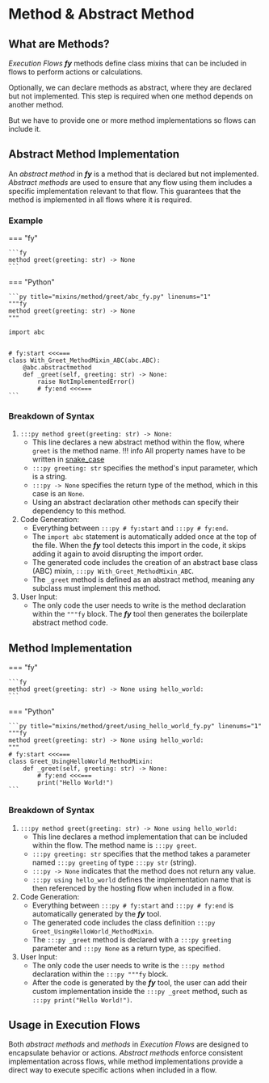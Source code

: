 # Method & Abstract Method

## What are Methods?

_Execution Flows_ ___fy___ methods define class mixins that can be included in flows to perform actions or calculations. 

Optionally, we can declare methods as abstract, where they are declared but not implemented. This step is required when one method depends on another method.

But we have to provide one or more method implementations so flows can include it.

## Abstract Method Implementation

An _abstract method_ in ___fy___ is a method that is declared but not implemented. _Abstract methods_ are used to ensure that any flow using them includes a specific implementation relevant to that flow. This guarantees that the method is implemented in all flows where it is required.

### Example

=== "fy"

    ```fy
    method greet(greeting: str) -> None
    ```

=== "Python"

    ```py title="mixins/method/greet/abc_fy.py" linenums="1"
    """fy
    method greet(greeting: str) -> None
    """

    import abc
    
    
    # fy:start <<<===
    class With_Greet_MethodMixin_ABC(abc.ABC):
        @abc.abstractmethod
        def _greet(self, greeting: str) -> None:
            raise NotImplementedError()
            # fy:end <<<===
    ```

### Breakdown of Syntax

1. `:::py method greet(greeting: str) -> None:`
    - This line declares a new abstract method within the flow, where `greet` is the method name.
    !!! info 
        All property names have to be written in [snake_case](https://en.wikipedia.org/wiki/Snake_case)
    - `:::py greeting: str` specifies the method's input parameter, which is a string.
    - `:::py -> None` specifies the return type of the method, which in this case is an `None`.
    - Using an abstract declaration other methods can specify their dependency to this method.
2. Code Generation:
    - Everything between `:::py # fy:start` and `:::py # fy:end`.
    - The `import abc` statement is automatically added once at the top of the file. When the ___fy___ tool detects this import in the code, it skips adding it again to avoid disrupting the import order.
    - The generated code includes the creation of an abstract base class (ABC) mixin, `:::py With_Greet_MethodMixin_ABC`.
    - The `_greet` method is defined as an abstract method, meaning any subclass must implement this method.
3. User Input:
    - The only code the user needs to write is the method declaration within the `"""fy` block. The ___fy___ tool then generates the boilerplate abstract method code.

## Method Implementation

=== "fy"

    ```fy
    method greet(greeting: str) -> None using hello_world:
    ```

=== "Python"

    ```py title="mixins/method/greet/using_hello_world_fy.py" linenums="1"
    """fy
    method greet(greeting: str) -> None using hello_world:
    """
    # fy:start <<<===
    class Greet_UsingHelloWorld_MethodMixin:
        def _greet(self, greeting: str) -> None:
            # fy:end <<<===
            print("Hello World!")
    ```

### Breakdown of Syntax

1. `:::py method greet(greeting: str) -> None using hello_world:`
    - This line declares a method implementation that can be included within the flow. The method name is `:::py greet`.
    - `:::py greeting: str` specifies that the method takes a parameter named `:::py greeting` of type `:::py str` (string).
    - `:::py -> None` indicates that the method does not return any value.
    - `:::py using hello_world` defines the implementation name that is then referenced by the hosting flow when included in a flow.
2. Code Generation:
    - Everything between `:::py # fy:start` and `:::py # fy:end` is automatically generated by the ___fy___ tool.
    - The generated code includes the class definition `:::py Greet_UsingHelloWorld_MethodMixin`.
    - The `:::py _greet` method is declared with a `:::py greeting` parameter and `:::py None` as a return type, as specified.
3. User Input:
    - The only code the user needs to write is the `:::py method` declaration within the `:::py """fy` block.
    - After the code is generated by the ___fy___ tool, the user can add their custom implementation inside the `:::py _greet` method, such as `:::py print("Hello World!")`.

## Usage in Execution Flows

Both _abstract methods_ and _methods_ in _Execution Flows_ are designed to encapsulate behavior or actions. _Abstract methods_ enforce consistent implementation across flows, while method implementations provide a direct way to execute specific actions when included in a flow.
